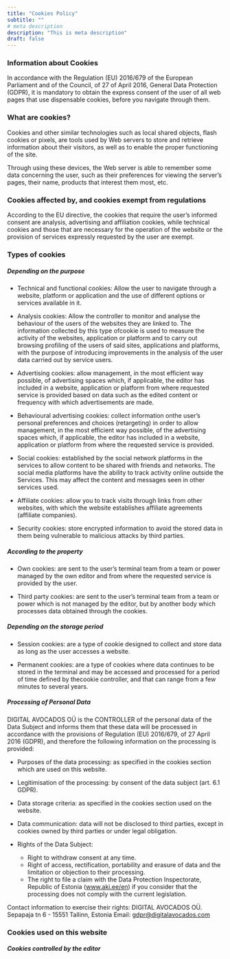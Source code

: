 ```yaml
---
title: "Cookies Policy"
subtitle: ""
# meta description
description: "This is meta description"
draft: false
---
```

<h3>Information about Cookies</h3>

In accordance with the Regulation (EU) 2016/679 of the European Parliament and of the Council, of 27 of April 2016, General Data Protection (GDPR), it is mandatory to obtain the express consent of the user of all web pages that use dispensable cookies, before you navigate through them.

<h3>What are cookies?</h3>

Cookies and other similar technologies such as local shared objects, flash cookies or pixels, are tools used by Web servers to store and retrieve information about their visitors, as well as to enable the proper functioning of the site.

Through using these devices, the Web server is able to remember some data concerning the user, such as their preferences for viewing the server’s pages, their name, products that interest them most, etc.

<h3>Cookies affected by, and cookies exempt from regulations</h3>

According to the EU directive, the cookies that require the user’s informed consent are analysis, advertising and affiliation cookies, while technical cookies and those that are necessary for the operation of the website or the provision of services expressly requested by the user are exempt.

<h3>Types of cookies</h3>

<h5>Depending on the purpose</h5>

* Technical and functional cookies: Allow the user to navigate through a website, platform or application and the use of different options or services available in it.

* Analysis cookies: Allow the controller to monitor and analyse the behaviour of the users of the websites they are linked to. The information collected by this type ofcookie is used to measure the activity of the websites, application or platform and to carry out browsing profiling of the users of said sites, applications and platforms, with the purpose of introducing improvements in the analysis of the user data carried out by service users.

* Advertising cookies: allow management, in the most efficient way possible, of advertising spaces which, if applicable, the editor has included in a website, application or platform from where requested service is provided based on data such as the edited content or frequency with which advertisements are made.

* Behavioural advertising cookies: collect information onthe user’s personal preferences and choices (retargeting) in order to allow management, in the most efficient way possible, of the advertising spaces which, if applicable, the editor has included in a website, application or platform from where the requested service is provided.

* Social cookies: established by the social network platforms in the services to allow content to be shared with friends and networks. The social media platforms have the ability to track activity online outside the Services. This may affect the content and messages seen in other services used.

* Affiliate cookies: allow you to track visits through links from other websites, with which the website establishes affiliate agreements (affiliate companies).

* Security cookies: store encrypted information to avoid the stored data in them being vulnerable to malicious attacks by third parties.

<h5>According to the property</h5>

* Own cookies: are sent to the user’s terminal team from a team or power managed by the own editor and from where the requested service is provided by the user.

* Third party cookies: are sent to the user’s terminal team from a team or power which is not managed by the editor, but by another body which processes data obtained through the cookies.

<h5>Depending on the storage period</h5>

* Session cookies: are a type of cookie designed to collect and store data as long as the user accesses a website.

* Permanent cookies: are a type of cookies where data continues to be stored in the terminal and may be accessed and processed for a period of time defined by thecookie controller, and that can range from a few minutes to several years.

<h5>Processing of Personal Data</h5>

DIGITAL AVOCADOS OÜ is the CONTROLLER of the personal data of the Data Subject and informs them that these data will be processed in accordance with the provisions of Regulation (EU) 2016/679, of 27 April 2016 (GDPR), and therefore the following information on the processing is provided:

* Purposes of the data processing: as specified in the cookies section which are used on this website.

* Legitimisation of the processing: by consent of the data subject (art. 6.1 GDPR).

* Data storage criteria: as specified in the cookies section used on the website.

* Data communication: data will not be disclosed to third parties, except in cookies owned by third parties or under legal obligation.

* Rights of the Data Subject:
        
    * Right to withdraw consent at any time.
    * Right of access, rectification, portability and erasure of data and the limitation or objection to their processing.
    * The right to file a claim with the Data Protection Inspectorate, Republic of Estonia (www.aki.ee/en) if you consider that the processing does not comply with the current legislation.

Contact information to exercise their rights: DIGITAL AVOCADOS OÜ. Sepapaja tn 6 - 15551 Tallinn, Estonia Email: gdpr@digitalavocados.com

<h3>Cookies used on this website</h3>

<h5>Cookies controlled by the editor</h5>
